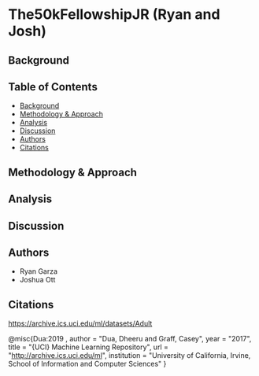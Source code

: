 # The50kFellowshipJR (Ryan and Josh) 

## Background 


## Table of Contents 

- [Background](#Background)
- [Methodology & Approach](#Methodology-and-Approach)
- [Analysis](#Analysis)
- [Discussion](#Discussion)
- [Authors](#Authors)
- [Citations](#Citations)

## Methodology & Approach 

## Analysis 

## Discussion

## Authors

- Ryan Garza
- Joshua Ott

## Citations 

https://archive.ics.uci.edu/ml/datasets/Adult

@misc{Dua:2019 ,
author = "Dua, Dheeru and Graff, Casey",
year = "2017",
title = "{UCI} Machine Learning Repository",
url = "http://archive.ics.uci.edu/ml",
institution = "University of California, Irvine, School of Information and Computer Sciences" }
